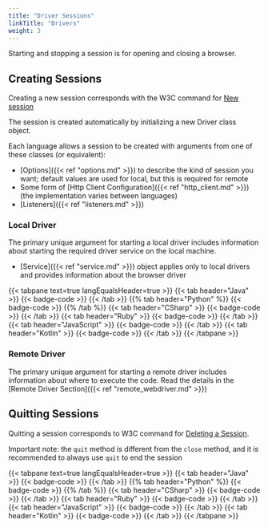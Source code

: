 ```yaml
---
title: "Driver Sessions"
linkTitle: "Drivers"
weight: 3
---
```


Starting and stopping a session is for opening and closing a browser.

## Creating Sessions

Creating a new session corresponds with the W3C command for [New session](https://w3c.github.io/webdriver/#new-session)

The session is created automatically by initializing a new Driver class object.

Each language allows a session to be created with arguments from one of these classes (or equivalent):

* [Options]({{< ref "options.md" >}}) to describe the kind of session you want; default values are used for local, but this is required for remote
* Some form of [Http Client Configuration]({{< ref "http_client.md" >}}) (the implementation varies between languages)
* [Listeners]({{< ref "listeners.md" >}})

### Local Driver

The primary unique argument for starting a local driver includes information about starting the required driver service
on the local machine.

* [Service]({{< ref "service.md" >}}) object applies only to local drivers and provides information about the browser driver

{{< tabpane text=true langEqualsHeader=true >}}
{{< tab header="Java" >}}
{{< badge-code >}}
{{< /tab >}}
{{% tab header="Python" %}}
{{< badge-code >}}
{{% /tab %}}
{{< tab header="CSharp" >}}
{{< badge-code >}}
{{< /tab >}}
{{< tab header="Ruby" >}}
{{< badge-code >}}
{{< /tab >}}
{{< tab header="JavaScript" >}}
{{< badge-code >}}
{{< /tab >}}
{{< tab header="Kotlin" >}}
{{< badge-code >}}
{{< /tab >}}
{{< /tabpane >}}

### Remote Driver

The primary unique argument for starting a remote driver includes information about where to execute the code.
Read the details in the [Remote Driver Section]({{< ref "remote_webdriver.md" >}})


## Quitting Sessions

Quitting a session corresponds to W3C command for [Deleting a Session](https://w3c.github.io/webdriver/#delete-session).

Important note: the `quit` method is different from the `close` method, 
and it is recommended to always use `quit` to end the session

{{< tabpane text=true langEqualsHeader=true >}}
{{< tab header="Java" >}}
{{< badge-code >}}
{{< /tab >}}
{{% tab header="Python" %}}
{{< badge-code >}}
{{% /tab %}}
{{< tab header="CSharp" >}}
{{< badge-code >}}
{{< /tab >}}
{{< tab header="Ruby" >}}
{{< badge-code >}}
{{< /tab >}}
{{< tab header="JavaScript" >}}
{{< badge-code >}}
{{< /tab >}}
{{< tab header="Kotlin" >}}
{{< badge-code >}}
{{< /tab >}}
{{< /tabpane >}}
